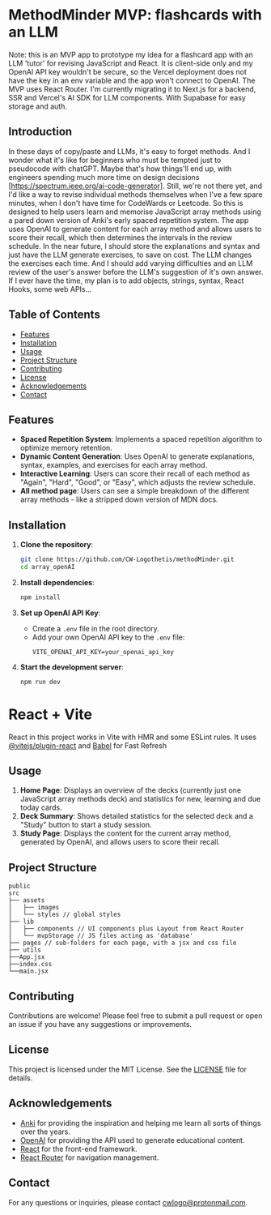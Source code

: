 # MethodMinder MVP: flashcards with an LLM

Note: this is an MVP app to prototype my idea for a flashcard app with an LLM 'tutor' for revising JavaScript and React. 
      It is client-side only and my OpenAI API key wouldn't be secure, so the Vercel deployment does not have the key in an env variable and the app won't connect to OpenAI. 
      The MVP uses React Router. I'm currently migrating it to Next.js for a backend, SSR and Vercel's AI SDK for LLM components. With Supabase for easy storage and auth. 

## Introduction
In these days of copy/paste and LLMs, it's easy to forget methods. And I wonder what it's like for beginners who must be tempted just to pseudocode with chatGPT. Maybe that's how things'll end up, with engineers spending much more time on design decisions [https://spectrum.ieee.org/ai-code-generator]. 
Still, we're not there yet, and I'd like a way to revise individual methods themselves when I've a few spare minutes, when I don't have time for CodeWards or Leetcode.
So this is designed to help users learn and memorise JavaScript array methods using a pared down version of Anki's early spaced repetition system. 
The app uses OpenAI to generate content for each array method and allows users to score their recall, which then determines the intervals in the review schedule.
In the near future, I should store the explanations and syntax and just have the LLM generate exercises, to save on cost.
The LLM changes the exercises each time. And I should add varying difficulties and an LLM review of the user's answer before the LLM's suggestion of it's own answer. 
If I ever have the time, my plan is to add objects, strings, syntax, React Hooks, some web APIs...

## Table of Contents

- [Features](#features)
- [Installation](#installation)
- [Usage](#usage)
- [Project Structure](#project-structure)
- [Contributing](#contributing)
- [License](#license)
- [Acknowledgements](#acknowledgements)
- [Contact](#contact)

## Features

- **Spaced Repetition System**: Implements a spaced repetition algorithm to optimize memory retention.
- **Dynamic Content Generation**: Uses OpenAI to generate explanations, syntax, examples, and exercises for each array method.
- **Interactive Learning**: Users can score their recall of each method as "Again", "Hard", "Good", or "Easy", which adjusts the review schedule.
- **All method page**: Users can see a simple breakdown of the different array methods - like a stripped down version of MDN docs.

## Installation

1. **Clone the repository**:
    ```bash
    git clone https://github.com/CW-Logothetis/methodMinder.git
    cd array_openAI
    ```

2. **Install dependencies**:
    ```bash
    npm install
    ```

3. **Set up OpenAI API Key**:
    - Create a `.env` file in the root directory.
    - Add your own OpenAI API key to the `.env` file:
      ```env
      VITE_OPENAI_API_KEY=your_openai_api_key
      ```

4. **Start the development server**:
    ```bash
    npm run dev
    ```

# React + Vite

React in this project works in Vite with HMR and some ESLint rules. It uses [@vitejs/plugin-react](https://github.com/vitejs/vite-plugin-react/blob/main/packages/plugin-react/README.md) and [Babel](https://babeljs.io/) for Fast Refresh

## Usage

1. **Home Page**: Displays an overview of the decks (currently just one JavaScript array methods deck) and statistics for new, learning and due today cards.
2. **Deck Summary**: Shows detailed statistics for the selected deck and a "Study" button to start a study session.
3. **Study Page**: Displays the content for the current array method, generated by OpenAI, and allows users to score their recall.

## Project Structure

``` 
public
src
├── assets
│   ├── images
│   └── styles // global styles
├── lib
│   ├── components // UI components plus Layout from React Router
│   └── mvpStorage // JS files acting as 'database'
├── pages // sub-folders for each page, with a jsx and css file
├── utils
├──App.jsx
├──index.css
└──main.jsx
```

## Contributing

Contributions are welcome! Please feel free to submit a pull request or open an issue if you have any suggestions or improvements.

## License

This project is licensed under the MIT License. See the [LICENSE](LICENSE) file for details.

## Acknowledgements

- [Anki](https://ankiweb.net) for providing the inspiration and helping me learn all sorts of things over the years.
- [OpenAI](https://openai.com/) for providing the API used to generate educational content.
- [React](https://reactjs.org/) for the front-end framework.
- [React Router](https://reactrouter.com/) for navigation management.

## Contact

For any questions or inquiries, please contact [cwlogo@protonmail.com](mailto:cwlogo@protonmail.com).


